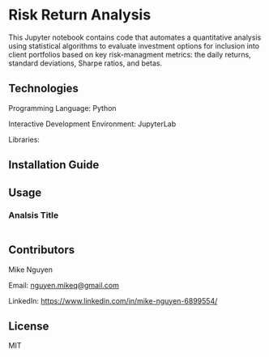 # Risk Return Analysis

This Jupyter notebook contains code that automates a quantitative analysis using statistical algorithms to evaluate investment options for inclusion into client portfolios based on key risk-managment metrics: the daily returns, standard deviations, Sharpe ratios, and betas.

## Technologies

Programming Language: Python

Interactive Development Environment: JupyterLab


Libraries: 
<!-- - Pandas - A Python library that is used for data manipulation, analysis, and visualization. 
- Pathlib - A Python module that provides an object-oriented interace to working with files & directories.
- Numpy - A Python library that is used for scientific computing and data analysis and provides a number of mathematical functions that can be applied to large sets of numerical data such as linear algebra operations, Fourier transforms, and random number generation. 
- Matplotlib - A Python for creating static, animated, and interactive visualizations in Python. It provides a wide variety of customizable visualizations, including line plots, scatter plots, bar plots, histograms, heatmaps, and more.

### - Seaborn - A Python data visualization library based on Matplotlib which provides a wide range of visualizations including scatterplots, line plots, bar plots, heatmaps, and more.


Operating System(s):  Any operating system that supports Python, including Windows & macOS. -->

## Installation Guide

<!-- To run the application:

1. Clone the repository: 'git clone "https://github.com/mikenguyenx/4_risk_return_analysis"'
2. Confirm dependencies are properly installed by activating Conda dev environment and then running the following code:
```
XXX```
3. If your development environment is missing either package, you can directly install it.

To install ...
XXX

Launch Jupyter Lab: `jupyter lab`
4. Install the 'python-dotenv' Library
With the python-dotenv library, you can read key-value pairs from an environment file (.env) and add them as environment variables.

To install this library, run the following command in your terminal:
```




 Open `risk_return_analysis.ipynb` in Jupyter Lab to view and run the data analysis code. -->

## Usage

<!-- To use the crypto arbitrage analysis script:

1. Open `risk_return_analysis.ipynb` in Jupyter Lab.
2. Run the code cells by clicking on the run button or by pressing the "Shift + Enter" key combination to load and preprocess the data, and generate visualizations
3. The script uses Pandas to collect CSV data into the Jupyter notebook file for analysis using summary statistics and Matplotlib for visualizations.

Below are screenshots of examples of results from the analysis: -->

### Analsis Title 

![]()


## Contributors

Mike Nguyen

Email: nguyen.mikeq@gmail.com

LinkedIn: https://www.linkedin.com/in/mike-nguyen-6899554/

## License

MIT

